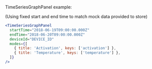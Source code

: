 TimeSeriesGraphPanel example:

(Using fixed start and end time to match mock data provided to store)

```jsx
<TimeSeriesGraphPanel
  startTime="2018-06-19T09:00:00.000Z"
  endTime="2018-06-20T09:00:00.000Z"
  deviceId="DEVICE_ID"
  modes={[
    { title: 'Activation', keys: ['activation'] },
    { title: 'Temperature', keys: ['temperature'] },
  ]}
/>
```
